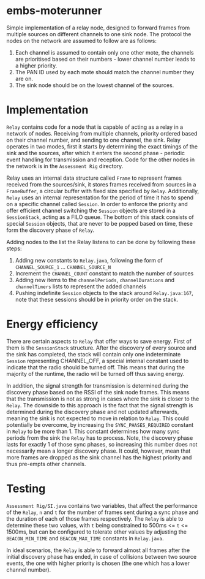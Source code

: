 embs-moterunner
===============

Simple implementation of a relay node, designed to forward frames from multiple sources on different channels to one sink node. The protocol the nodes on the network are assumed to follow are as follows:

1) Each channel is assumed to contain only one other mote, the channels are prioritised based on their numbers - lower channel number leads to a higher priority.
2) The PAN ID used by each mote should match the channel number they are on.
3) The sink node should be on the lowest channel of the sources.


Implementation
==============

`Relay` contains code for a node that is capable of acting as a relay in a network of nodes. Receiving from multiple channels, priority ordered based on their channel number, and sending to one channel, the sink.
Relay operates in two modes, first it starts by determining the exact timings of the sink and the sources, after which it enters the second phase - periodic event handling for transmission and reception. Code for the other nodes in the network is in the `Assessment Rig` directory.

Relay uses an internal data structure called `Frame` to represent frames received from the sources/sink, it stores frames received from sources in a `FrameBuffer`, a circular buffer with fixed size specified by `Relay`. Additionally, `Relay` uses an internal representation for the period of time it has to spend on a specific channel called `Session`. In order to enforce the priority and offer efficient channel switching the `Session` objects are stored in a `SessionStack`, acting as a FILO queue. The bottom of this stack consists of special `Session` objects, that are never to be popped based on time, these form the discovery phase of `Relay`.

Adding nodes to the list the Relay listens to can be done by following these steps:
1) Adding new constants to `Relay.java`, following the form of `CHANNEL_SOURCE_1` ... `CHANNEL_SOURCE_N`
2) Increment the `CHANNEL_COUNT` constant to match the number of sources
3) Adding new items to the `channelPeriods`, `channelDurations` and `channelTimers` lists to represent the added channels
4) Pushing indefinite `Session` objects to the stack around `Relay.java:167`, note that these sessions should be in priority order on the stack.


Energy efficiency
=================

There are certain aspects to `Relay` that offer ways to save energy. First of them is the `SessionStack` structure. After the discovery of every source and the sink has completed, the stack will contain only one indeterminate `Session` representing CHANNEL_OFF, a special internal constant used to indicate that the radio should be turned off. This means that during the majority of the runtime, the radio will be turned off thus saving energy.

In addition, the signal strength for transmission is determined during the discovery phase based on the RSSI of the sink node frames. This means that the transmission is not as strong in cases where the sink is closer to the `Relay`. The downside to this approach is the fact that the signal strength is determined during the discovery phase and not updated afterwards, meaning the sink is not expected to move in relation to `Relay`. This could potentially be overcome, by increasing the `SYNC_PHASES_REQUIRED` constant in `Relay` to be more than 1. This constant determines how many sync periods from the sink the `Relay` has to process. Note, the discovery phase lasts for exactly 1 of those sync phases, so increasing this number does not necessarily mean a longer discovery phase. It could, however, mean that more frames are dropped as the sink channel has the highest priority and thus pre-empts other channels.


Testing
=======

`Assessment Rig/SI.java` contains two variables, that affect the performance of the `Relay`, `n` and `t` for the number of frames sent during a sync phase and the duration of each of those frames respectively. The `Relay` is able to determine these two values, with `t` being constrained to 500ms <= `t` <= 1500ms, but can be configured to tolerate other values by adjusting the `BEACON_MIN_TIME` and `BEACON_MAX_TIME` constants in `Relay.java`.

In ideal scenarios, the `Relay` is able to forward almost all frames after the initial discovery phase has ended, in case of collisions between two source events, the one with higher priority is chosen (the one which has a lower channel number).
